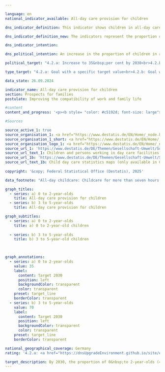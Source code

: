 ```yaml
---

language: en        
national_indicator_available: All-day care provision for children        

dns_indicator_definition: This indicator shows children in all-day care on the reference date of 1&nbsp;March as a proportion of all children in the same age group on 31&nbsp;December of the previous year. All-day childcare is provided for a contractually agreed, continuous care period of more than seven hours per day; day care in private homes and care of pupils are not included. Indicator 4.2.a refers to the group of 0&nbsp;to 2-year-old children, indicator 4.2.b to the group of 3&nbsp;to 5-year-old children.        

dns_indicator_definition_new: The indicators represent the proportion of children in all-day care on 1&nbsp;March as a percentage of all children in the same age group on 31&nbsp;December of the previous year. All-day care corresponds to a continuous contractually agreed care period of more than seven hours per day. Childcare for school children is not included. Indicator 4.2.a refers to the group of 0&nbsp;to 2-year-old children, indicator 4.2.b to the group of 3&nbsp;to 5-year-old children.        

dns_indicator_intention:         

dns_political_intention: An increase in the proportion of children in all-day care is desirable, as needs-based childcare options improve the compatibility of family and career. They also make an important contribution to equal opportunities, gender equality and integration.        

political_target: "4.2.a: Increase to 35&nbsp;per cent by 2030<br>4.2.b: Increase to 70&nbsp;per cent by 2030"        

type_target: "4.2.a: Goal with a specific target value<br>4.2.b: Goal with a specific target value"        

data_state: 26.09.2024        

indicator_name: All-day care provision for children        
section: Prospects for families        
postulate: Improving the compatibility of work and family life        

#content         
content_and_progress: '<p><b style= "color: #c5192d; font-size: large">4.2.a, b All-day care provision for children</b><br><br>These indicators reflect the proportion of children in all-day childcare on the reference date of 1&nbsp;March, relative to all children of the same age group as at 31&nbsp;December of the previous year. All-day childcare refers to a contractually agreed care period of more than seven hours per care day. The actual time spent in care may differ from the agreed time. Childcare arrangements of up to seven hours per day, which can also improve the compatibility of work and family life, are not included. Furthermore, childcare options for children aged six years and older are also relevant in this context. Supplementary data are provided, for example, in the surveys of the Standing Conference of the Ministers of Education and Cultural Affairs of the Länder (see final paragraph).<br><br>The indicators include children cared for in day care centres as well as those in publicly subsidised childminding services, provided they are not simultaneously attending a day care centre or an all-day school. Childcare for school-aged children is not included. Indicator 4.2.a refers to children aged 0&nbsp;to 2&nbsp;years, while indicator 4.2.b refers to children aged 3&nbsp;to 5&nbsp;years.<br><br>The data for these indicators are taken from the annual statistics compiled by the Federal Statistical Office on children and persons employed in day care centres and publicly supported childminding services.<br><br>In 2024, all-day childcare was arranged for 20.0&nbsp;% of children under the age of three (nursery age) and for 47.0&nbsp;% of children aged 3&nbsp;to 5&nbsp;years (kindergarten age). This means that since 2006&nbsp;(6.5&nbsp;%), the proportion of children under three in all-day care has more than tripled, while the share for children aged 3&nbsp;to 5&nbsp;years has more than doubled since 2006&nbsp;(22.1&nbsp;%). However, the increase has slowed considerably since around 2015&nbsp;(18.1&nbsp;% and 43.9&nbsp;% respectively), and since 2020, the share among 3&nbsp;to 5-year-olds has even shown a slight decline.<br><br>The total number of children under the age of six in all-day care in day care centres or childminding arrangements was 1.61&nbsp;million in 2024. In addition, around 1.48&nbsp;million children under six years of age were receiving part-time childcare of up to seven hours per day.<br><br>In 2023, 29&nbsp;% of the children under six years cared for in day care centres or by publicly supported childminders had a migrant background&nbsp;–&nbsp;meaning that at least one parent was of foreign origin. The care rate in this group stood at 50&nbsp;%, compared to 72&nbsp;% among children without a migrant background.<br><br>There is a noticeable disparity in all-day childcare provision between the eastern and western Länder of Germany. Among 0&nbsp;to 2-year-olds, the highest care rates in the eastern Länder ranged from 39.2&nbsp;% in Brandenburg to 53.9&nbsp;% in Thuringia, whereas in the western Länder, rates ranged from 10.9&nbsp;% in Bavaria to 28.7&nbsp;% in Saarland. A similar pattern emerges among children aged 3&nbsp;to 5: in the eastern Länder, rates ranged from 64.8&nbsp;% in Brandenburg to 91.9&nbsp;% in Thuringia, compared to 23.3&nbsp;% in Baden-Württemberg and up to 63.8&nbsp;% in Saarland in the western Länder.<br><br>Day care centres and all-day schools also play a significant role in the care of school-aged children. In 2024, 15,889&nbsp;children aged 5&nbsp;to 13&nbsp;were cared for on an all-day basis in day care centres (hort facilities), while 534,491&nbsp;children were in part-time care (lesson time is not considered care time). In the 2023/2024&nbsp;school year, the share of all-day school pupils among all pupils at general education schools was 48.9&nbsp;%. This figure includes pupils of all school types and thus also includes those over 13&nbsp;years of age. In primary schools, 50.0&nbsp;% of children received all-day care in the same school year.<br><br>Compared to 2006, the number of pupils attending all-day schools increased significantly in 2024&nbsp;–&nbsp;from almost 1.5&nbsp;million to 3.8&nbsp;million across all general education schools, and from 0.4&nbsp;million to 1.5&nbsp;million in primary schools.</p>'                

#Sources        

source_active_1: true
source_organisation_1: <a href="https://www.destatis.de/EN/Home/_node.html" target="_blank">Federal Statistical Office</a>
source_organisation_1_short: <a href="https://www.destatis.de/EN/Home/_node.html" target="_blank">Federal Statistical Office</a>
source_organisation_logo_1: <a href="https://www.destatis.de/EN/Home/_node.html" target="_blank"><img src="https://dnsTestEnvironment.github.io/dns-indicators/public/OrgImgEn/destatis.png" alt="Federal Statistical Office" title=" Click here to visit the homepage of the organizationFederal Statistical Office" style="height:60px; width:148px; border:transparent"/></a>
source_url_1: 'https://www.destatis.de/DE/Themen/Gesellschaft-Umwelt/Soziales/Kindertagesbetreuung/_inhalt.html#sprg234640'
source_url_text_1: Children and persons working in day care facilities and in publicly funded day care for children (only available in German)
source_url_1b: 'https://www.destatis.de/DE/Themen/Gesellschaft-Umwelt/Soziales/Kindertagesbetreuung/kindertagesbetreuung-karte.html;#karte3'
source_url_text_1b: Child day care statistics maps (only available in German)
        
copyright: '&copy; Federal Statistical Office (Destatis), 2025'        

data_footnote: "All-day childcare: Childcare for more than seven hours."        

graph_titles: 
  - series: a) 0 to 2-year-olds
    title: All-day care provision for children
  - series: b) 3 to 5-year-olds
    title: All-day care provision for children        

graph_subtitles: 
  - series: a) 0 to 2-year-olds
    title: a) 0 to 2-year-old children
    
  - series: b) 3 to 5-year-olds
    title: b) 3 to 5-year-old children
            


graph_annotations:
  - series: a) 0 to 2-year-olds
    value: 35
    label:
      content: Target 2030
      position: left
      backgroundColor: transparent
      color: transparent
    preset: target_line
    borderColor: transparent
  - series: b) 3 to 5-year-olds
    value: 70
    label:
      content: Target 2030
      position: left
      backgroundColor: transparent
      color: transparent
    preset: target_line
    borderColor: transparent                

national_geographical_coverage: Germany        
rating: '4.2.a: <a href="https://dnsUpgradeEnvironment.github.io/site/en/status"><img src="https://sdg-indikatoren.de/public/Wettersymbole/Wolke.png" title="Although the indicator has in 2024 been moving in the desired direction toward the target, if the trend had to continued, the target would have been missed in the target year by more than 20% of the difference between the target value and the value at that time." alt="Weathersymbol: cloud"/></a> Data state: 09.26.2024<br>4.2.b: <a href="https://dnsUpgradeEnvironment.github.io/site/en/status"><img src="https://sdg-indikatoren.de/public/Wettersymbole/Blitz.png" title="In 2024 the distance to the target was constantly high or had increased. Thus, the indicator did not develop in the desired direction." alt="Weathersymbol: Thuder strom"/></a> Data state: 09.26.2024'        

target_description: By 2030, the proportion of 0&nbsp;to 2-year-olds (4.2.a) in all-day care is to be increased to at least 35&nbsp;per cent and the proportion of 3&nbsp;to 5-year-olds (4.2.b) in all-day care to at least 70&nbsp;per cent.<br><br><br>Based on the target formulation, the average development of indicator 4.2.a over the last six years (despite stagnation in recent years) points in the right direction. If this trend continues, the indicator will continue to rise slightly, but will fall far short of the politically defined target in 2030, meaning that indicator 4.2.a is rated as "cloud" for 2024.<br><br><br>In contrast, the share of indicator 4.2.b actually decreased slightly between 2019&nbsp;and 2024&nbsp;and therefore did not develop in the desired direction. Indicator 4.2.b is rated as "thunderstorm" for the year 2024.        
---
```


